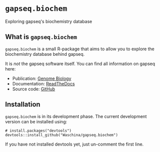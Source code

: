 # `gapseq.biochem`
Exploring gapseq's biochemistry database

## What is `gapseq.biochem`

`gapseq.biochem` is a small R-package that aims to allow you to explore the
biochemistry database behind gapseq.

It is *not* the gapseq software itself. You can find all
information on gapseq here:

- Publication: [Genome Biology](https://doi.org/10.1186/s13059-021-02295-1)
- Documentation: [ReadTheDocs](https://gapseq.readthedocs.io/en/latest/)
- Source code: [GitHub](https://github.com/jotech/gapseq)

## Installation

`gapseq.biochem` is in its development phase. The current development version
can be installed using:

```{r}
# install.packages("devtools")
devtools::install_github("Waschina/gapseq.biochem")
```
If you have not installed devtools yet, just un-comment the first line.
